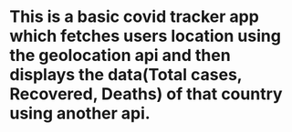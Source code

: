 # This is a basic covid tracker app which fetches users location using the geolocation api and then displays the data(Total cases, Recovered, Deaths) of that country using another api.
